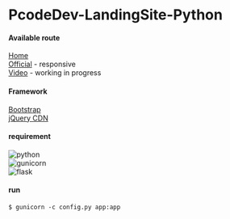 # PcodeDev-LandingSite-Python

#### Available route

[Home](https://pcode.dev/) \
[Official](https://pcode.dev/official/) - responsive \
[Video](https://pcode.dev/video/) - working in progress

#### Framework

[Bootstrap](https://getbootstrap.com/) \
[jQuery CDN](https://code.jquery.com/)

#### requirement

![python](https://img.shields.io/badge/python-3.8^-blue) \
![gunicorn](https://img.shields.io/badge/gunicorn-20.1.0-blue) \
![flask](https://img.shields.io/badge/flask-1.1.2-blue)

#### run

    $ gunicorn -c config.py app:app

